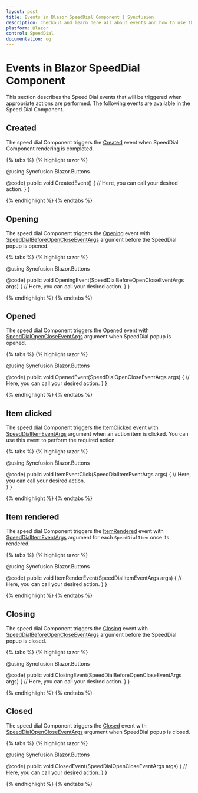 ```yaml
---
layout: post
title: Events in Blazor SpeedDial Component | Syncfusion
description: Checkout and learn here all about events and how to use them in Syncfusion Speed Dial component and much more.
platform: Blazor
control: SpeedDial
documentation: ug
---
```


# Events in Blazor SpeedDial Component

This section describes the Speed Dial events that will be triggered when appropriate actions are performed. The following events are available in the Speed Dial Component.

## Created

The speed dial Component triggers the [Created](https://help.syncfusion.com/cr/blazor/Syncfusion.Blazor.Buttons.SfSpeedDial.html#Syncfusion_Blazor_Buttons_SfSpeedDial_Created) event when SpeedDial Component rendering is completed.

{% tabs %}
{% highlight razor %}

@using Syncfusion.Blazor.Buttons

<SfSpeedDial Created="CreatedEvent" OpenIconCss="e-icons e-edit">
    <SpeedDialItems>
        <SpeedDialItem IconCss="e-icons e-cut"/>
        <SpeedDialItem IconCss="e-icons e-copy"/>
        <SpeedDialItem IconCss="e-icons e-paste"/>
    </SpeedDialItems>
</SfSpeedDial>

@code{
    public void CreatedEvent()
    {
        // Here, you can call your desired action.
    }
}

{% endhighlight %}
{% endtabs %}

## Opening

The speed dial Component triggers the [Opening](https://help.syncfusion.com/cr/blazor/Syncfusion.Blazor.Buttons.SfSpeedDial.html#Syncfusion_Blazor_Buttons_SfSpeedDial_Opening) event with [SpeedDialBeforeOpenCloseEventArgs](https://help.syncfusion.com/cr/blazor/Syncfusion.Blazor.Buttons.SpeedDialBeforeOpenCloseEventArgs.html) argument before the SpeedDial popup is opened.

{% tabs %}
{% highlight razor %}

@using Syncfusion.Blazor.Buttons

<SfSpeedDial Opening="OpeningEvent" OpenIconCss="e-icons e-edit">
    <SpeedDialItems>
        <SpeedDialItem IconCss="e-icons e-cut"/>
        <SpeedDialItem IconCss="e-icons e-copy"/>
        <SpeedDialItem IconCss="e-icons e-paste"/>
    </SpeedDialItems>
</SfSpeedDial>

@code{
    public void OpeningEvent(SpeedDialBeforeOpenCloseEventArgs args)
    {
        // Here, you can call your desired action.
    }
}

{% endhighlight %}
{% endtabs %}

## Opened

The speed dial Component triggers the [Opened](https://help.syncfusion.com/cr/blazor/Syncfusion.Blazor.Buttons.SfSpeedDial.html#Syncfusion_Blazor_Buttons_SfSpeedDial_Opened) event with [SpeedDialOpenCloseEventArgs](https://help.syncfusion.com/cr/blazor/Syncfusion.Blazor.Buttons.SpeedDialOpenCloseEventArgs.html) argument when SpeedDial popup is opened.

{% tabs %}
{% highlight razor %}

@using Syncfusion.Blazor.Buttons

<SfSpeedDial Opened="OpenedEvent" OpenIconCss="e-icons e-edit">
    <SpeedDialItems>
        <SpeedDialItem IconCss="e-icons e-cut"/>
        <SpeedDialItem IconCss="e-icons e-copy"/>
        <SpeedDialItem IconCss="e-icons e-paste"/>
    </SpeedDialItems>
</SfSpeedDial>

@code{
    public void OpenedEvent(SpeedDialOpenCloseEventArgs args)
    {
        // Here, you can call your desired action.
    }
}

{% endhighlight %}
{% endtabs %}

## Item clicked

The speed dial Component triggers the [ItemClicked](https://help.syncfusion.com/cr/blazor/Syncfusion.Blazor.Buttons.SfSpeedDial.html#Syncfusion_Blazor_Buttons_SfSpeedDial_ItemClicked) event with [SpeedDialItemEventArgs](https://help.syncfusion.com/cr/blazor/Syncfusion.Blazor.Buttons.SpeedDialItemEventArgs.html) argument when an action item is clicked. You can use this event to perform the required action.

{% tabs %}
{% highlight razor %}

@using Syncfusion.Blazor.Buttons

<SfSpeedDial OpenIconCss="e-icons e-edit" ItemClicked="ItemEventClick">
    <SpeedDialItems>
        <SpeedDialItem IconCss="e-icons e-cut"/>
        <SpeedDialItem IconCss="e-icons e-copy"/>
        <SpeedDialItem IconCss="e-icons e-paste"/>
    </SpeedDialItems>        
</SfSpeedDial>

@code{
    public void ItemEventClick(SpeedDialItemEventArgs args)
    {
        // Here, you can call your desired action.        
    }
}

{% endhighlight %}
{% endtabs %}

## Item rendered

The speed dial Component triggers the [ItemRendered](https://help.syncfusion.com/cr/blazor/Syncfusion.Blazor.Buttons.SfSpeedDial.html#Syncfusion_Blazor_Buttons_SfSpeedDial_ItemRendered) event with [SpeedDialItemEventArgs](https://help.syncfusion.com/cr/blazor/Syncfusion.Blazor.Buttons.SpeedDialItemEventArgs.html) argument for each `SpeedDialItem` once its rendered.

{% tabs %}
{% highlight razor %}

@using Syncfusion.Blazor.Buttons

<SfSpeedDial ItemRendered="ItemRenderEvent" OpenIconCss="e-icons e-edit">
    <SpeedDialItems>
        <SpeedDialItem IconCss="e-icons e-cut"/>
        <SpeedDialItem IconCss="e-icons e-copy"/>
        <SpeedDialItem IconCss="e-icons e-paste"/>
    </SpeedDialItems>
</SfSpeedDial>

@code{
    public void ItemRenderEvent(SpeedDialItemEventArgs args)
    {
        // Here, you can call your desired action.
    }
}

{% endhighlight %}
{% endtabs %}

## Closing

The speed dial Component triggers the [Closing](https://help.syncfusion.com/cr/blazor/Syncfusion.Blazor.Buttons.SfSpeedDial.html#Syncfusion_Blazor_Buttons_SfSpeedDial_Closing) event with [SpeedDialBeforeOpenCloseEventArgs](https://help.syncfusion.com/cr/blazor/Syncfusion.Blazor.Buttons.SpeedDialBeforeOpenCloseEventArgs.html) argument before the SpeedDial popup is closed.

{% tabs %}
{% highlight razor %}

@using Syncfusion.Blazor.Buttons

<SfSpeedDial Closing="ClosingEvent" OpenIconCss="e-icons e-edit">
    <SpeedDialItems>
        <SpeedDialItem IconCss="e-icons e-cut"/>
        <SpeedDialItem IconCss="e-icons e-copy"/>
        <SpeedDialItem IconCss="e-icons e-paste"/>
    </SpeedDialItems>
</SfSpeedDial>

@code{
    public void ClosingEvent(SpeedDialBeforeOpenCloseEventArgs args)
    {
        // Here, you can call your desired action.
    }
}

{% endhighlight %}
{% endtabs %}

## Closed

The speed dial Component triggers the [Closed](https://help.syncfusion.com/cr/blazor/Syncfusion.Blazor.Buttons.SfSpeedDial.html#Syncfusion_Blazor_Buttons_SfSpeedDial_Closed) event with [SpeedDialOpenCloseEventArgs](https://help.syncfusion.com/cr/blazor/Syncfusion.Blazor.Buttons.SpeedDialOpenCloseEventArgs.html) argument when SpeedDial popup is closed.

{% tabs %}
{% highlight razor %}

@using Syncfusion.Blazor.Buttons

<SfSpeedDial Closed="ClosedEvent" OpenIconCss="e-icons e-edit">
    <SpeedDialItems>
        <SpeedDialItem IconCss="e-icons e-cut"/>
        <SpeedDialItem IconCss="e-icons e-copy"/>
        <SpeedDialItem IconCss="e-icons e-paste"/>
    </SpeedDialItems>
</SfSpeedDial>

@code{
    public void ClosedEvent(SpeedDialOpenCloseEventArgs args)
    {
        // Here, you can call your desired action.
    }
}

{% endhighlight %}
{% endtabs %}